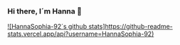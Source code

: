 ### Hi there, I´m Hanna 👋

[![HannaSophia-92´s github stats]https://github-readme-stats.vercel.app/api?username=HannaSophia-92)](https://github.com/anuraghazra/github-readme-stats)

<!--
**HannaSophia-92/HannaSophia-92** is a ✨ _special_ ✨ repository because its `README.md` (this file) appears on your GitHub profile.

Here are some ideas to get you started:

- 🔭 I’m currently working on ...
- 🌱 I’m currently learning ...
- 👯 I’m looking to collaborate on ...
- 🤔 I’m looking for help with ...
- 💬 Ask me about ...
- 📫 How to reach me: ...
- 😄 Pronouns: ...
- ⚡ Fun fact: ...
-->

